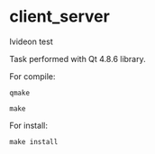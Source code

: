# client_server
Ivideon test

Task performed with Qt 4.8.6 library.

For compile:

    qmake
    
    make

For install:

    make install

